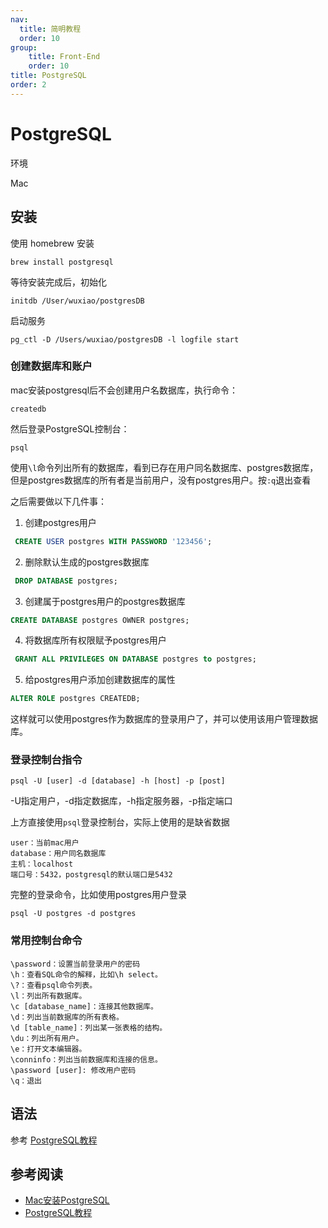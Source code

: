 ```yaml
---
nav:
  title: 简明教程
  order: 10
group:
	title: Front-End
	order: 10
title: PostgreSQL
order: 2
---
```


# PostgreSQL

环境

Mac

## 安装

使用 homebrew 安装

```shell
brew install postgresql
```

等待安装完成后，初始化

```shell
initdb /User/wuxiao/postgresDB
```

启动服务

```shell
pg_ctl -D /Users/wuxiao/postgresDB -l logfile start
```

### 创建数据库和账户

mac安装postgresql后不会创建用户名数据库，执行命令：

```shell
createdb
```

然后登录PostgreSQL控制台：

```shell
psql
```

使用`\l`命令列出所有的数据库，看到已存在用户同名数据库、postgres数据库，但是postgres数据库的所有者是当前用户，没有postgres用户。按`:q`退出查看

之后需要做以下几件事：

1. 创建postgres用户

```sql
 CREATE USER postgres WITH PASSWORD '123456';
```

2. 删除默认生成的postgres数据库

```sql
 DROP DATABASE postgres;
```

3. 创建属于postgres用户的postgres数据库

```sql
CREATE DATABASE postgres OWNER postgres;
```

4. 将数据库所有权限赋予postgres用户

```sql
 GRANT ALL PRIVILEGES ON DATABASE postgres to postgres;
```

5. 给postgres用户添加创建数据库的属性

```sql
ALTER ROLE postgres CREATEDB;
```

这样就可以使用postgres作为数据库的登录用户了，并可以使用该用户管理数据库。

### 登录控制台指令

```shell
psql -U [user] -d [database] -h [host] -p [post]
```

-U指定用户，-d指定数据库，-h指定服务器，-p指定端口

上方直接使用`psql`登录控制台，实际上使用的是缺省数据

```undefined
user：当前mac用户
database：用户同名数据库
主机：localhost
端口号：5432，postgresql的默认端口是5432
```

完整的登录命令，比如使用postgres用户登录

```shell
psql -U postgres -d postgres
```

### 常用控制台命令

```
\password：设置当前登录用户的密码
\h：查看SQL命令的解释，比如\h select。
\?：查看psql命令列表。
\l：列出所有数据库。
\c [database_name]：连接其他数据库。
\d：列出当前数据库的所有表格。
\d [table_name]：列出某一张表格的结构。
\du：列出所有用户。
\e：打开文本编辑器。
\conninfo：列出当前数据库和连接的信息。
\password [user]: 修改用户密码
\q：退出
```

## 语法

参考 [PostgreSQL教程](https://www.runoob.com/postgresql/postgresql-tutorial.html)

## 参考阅读

- [Mac安装PostgreSQL](https://www.jianshu.com/p/10ced5145d39)
- [PostgreSQL教程](https://www.runoob.com/postgresql/postgresql-tutorial.html)